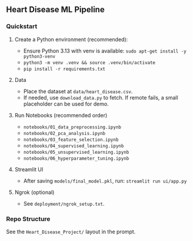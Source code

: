 ## Heart Disease ML Pipeline

### Quickstart
1. Create a Python environment (recommended):
   - Ensure Python 3.13 with venv is available: `sudo apt-get install -y python3-venv`
   - `python3 -m venv .venv && source .venv/bin/activate`
   - `pip install -r requirements.txt`

2. Data
   - Place the dataset at `data/heart_disease.csv`.
   - If needed, use `download_data.py` to fetch. If remote fails, a small placeholder can be used for demo.

3. Run Notebooks (recommended order)
   - `notebooks/01_data_preprocessing.ipynb`
   - `notebooks/02_pca_analysis.ipynb`
   - `notebooks/03_feature_selection.ipynb`
   - `notebooks/04_supervised_learning.ipynb`
   - `notebooks/05_unsupervised_learning.ipynb`
   - `notebooks/06_hyperparameter_tuning.ipynb`

4. Streamlit UI
   - After saving `models/final_model.pkl`, run: `streamlit run ui/app.py`

5. Ngrok (optional)
   - See `deployment/ngrok_setup.txt`.

### Repo Structure
See the `Heart_Disease_Project/` layout in the prompt.

